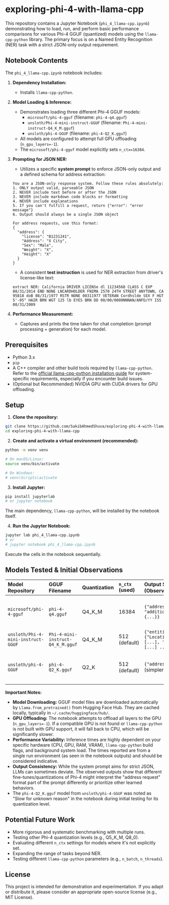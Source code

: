 # exploring-phi-4-with-llama-cpp

This repository contains a Jupyter Notebook (`phi_4_llama-cpp.ipynb`) demonstrating how to load, run, and perform basic performance comparisons for various Phi-4 GGUF (quantized) models using the `llama-cpp-python` library. The primary focus is on a Named Entity Recognition (NER) task with a strict JSON-only output requirement.

## Notebook Contents

The `phi_4_llama-cpp.ipynb` notebook includes:

1. **Dependency Installation:**
   * Installs `llama-cpp-python`.

2. **Model Loading & Inference:**
   * Demonstrates loading three different Phi-4 GGUF models:
     * `microsoft/phi-4-gguf` (filename: `phi-4-q4.gguf`)
     * `unsloth/Phi-4-mini-instruct-GGUF` (filename: `Phi-4-mini-instruct-Q4_K_M.gguf`)
     * `unsloth/phi-4-GGUF` (filename: `phi-4-Q2_K.gguf`)
   * All models are configured to attempt full GPU offloading (`n_gpu_layers=-1`).
   * The `microsoft/phi-4-gguf` model explicitly sets `n_ctx=16384`.

3. **Prompting for JSON NER:**
   * Utilizes a specific **system prompt** to enforce JSON-only output and a defined schema for address extraction:
   ```
   You are a JSON-only response system. Follow these rules absolutely:
   1. ONLY output valid, parseable JSON
   2. NEVER include text before or after the JSON
   3. NEVER include markdown code blocks or formatting
   4. NEVER include explanations
   5. If you can't fulfill a request, return {"error": "error message"}
   6. Output should always be a single JSON object
   
   For address requests, use this format:
   {
     "address": {
       "license": "B1231241",
       "Address": "X City",
       "Sex": "Male",
       "Weight": "X",
       "Height": "X"
     }
   }
   ```
   * A consistent **test instruction** is used for NER extraction from driver's license-like text:
   ```
   extract NER: California DRIVER LICENSe dl 11234568 CLASS C EXP 08/31/2014 END NONE LNCARDHOLDER FNIMA 2570 24TH STREET ANYTOWN, CA 95818 doB 08/31/1977 RSTR NONE 08311977 VETERAN Cordhslde SEX F HGT 5'-05" HAIR BRN WGT 125 lb EYES BRN DD 00/00/0000NNNAN/ANFD/YY ISS 08/31/2009
   ```

4. **Performance Measurement:**
   * Captures and prints the time taken for chat completion (prompt processing + generation) for each model.

## Prerequisites

* Python 3.x
* `pip`
* A C++ compiler and other build tools required by `llama-cpp-python`. Refer to the [official llama-cpp-python installation guide](https://github.com/abetlen/llama-cpp-python#installation) for system-specific requirements, especially if you encounter build issues.
* (Optional but Recommended) NVIDIA GPU with CUDA drivers for GPU offloading.

## Setup

1. **Clone the repository:**
```bash
git clone https://github.com/SakibAhmedShuva/exploring-phi-4-with-llama-cpp.git
cd exploring-phi-4-with-llama-cpp
```

2. **Create and activate a virtual environment (recommended):**
```bash
python -m venv venv

# On macOS/Linux:
source venv/bin/activate

# On Windows:
# venv\Scripts\activate
```

3. **Install Jupyter:**
```bash
pip install jupyterlab
# or jupyter notebook
```
The main dependency, `llama-cpp-python`, will be installed by the notebook itself.

4. **Run the Jupyter Notebook:**
```bash
jupyter lab phi_4_llama-cpp.ipynb
# or
# jupyter notebook phi_4_llama-cpp.ipynb
```
Execute the cells in the notebook sequentially.

## Models Tested & Initial Observations

| Model Repository | GGUF Filename | Quantization | `n_ctx` (used) | Output Structure (Observed) | Approx. Time (s) | Tokens (Total) | Notes |
| :--------------------------------- | :---------------------------------- | :----------- | :------------- | :----------------------------------------------------------- | :--------------- | :------------- | :---------------------------------- |
| `microsoft/phi-4-gguf` | `phi-4-q4.gguf` | Q4_K_M | 16384 | `{"address": {...}, "additional_info": {...}}` | ~409.94 | 460 | More detailed, follows prompt closely |
| `unsloth/Phi-4-mini-instruct-GGUF` | `Phi-4-mini-instruct-Q4_K_M.gguf` | Q4_K_M | 512 (default) | `{"entities": {"Location": [...], "License": [...] ...}}` | ~187.43 | 511 | Different schema, faster |
| `unsloth/phi-4-GGUF` | `phi-4-Q2_K.gguf` | Q2_K | 512 (default) | `{"address": {...}}` (simpler) | ~349.61 | 364 | Slower than Q4 Mini, simpler output |

**Important Notes:**
* **Model Downloading:** GGUF model files are downloaded automatically by `Llama.from_pretrained()` from Hugging Face Hub. They are cached locally, typically in `~/.cache/huggingface/hub/`.
* **GPU Offloading:** The notebook attempts to offload all layers to the GPU (`n_gpu_layers=-1`). If a compatible GPU is not found or `llama-cpp-python` is not built with GPU support, it will fall back to CPU, which will be significantly slower.
* **Performance Variability:** Inference times are highly dependent on your specific hardware (CPU, GPU, RAM, VRAM), `llama-cpp-python` build flags, and background system load. The times reported are from a single run environment (as seen in the notebook outputs) and should be considered indicative.
* **Output Consistency:** While the system prompt aims for strict JSON, LLMs can sometimes deviate. The observed outputs show that different fine-tunes/quantizations of Phi-4 might interpret the "address request" format part of the prompt differently or prioritize other learned behaviors.
* The `phi-4-Q2_K.gguf` model from `unsloth/phi-4-GGUF` was noted as "Slow for unknown reason" in the notebook during initial testing for its quantization level.

## Potential Future Work

* More rigorous and systematic benchmarking with multiple runs.
* Testing other Phi-4 quantization levels (e.g., Q5_K_M, Q8_0).
* Evaluating different `n_ctx` settings for models where it's not explicitly set.
* Expanding the range of tasks beyond NER.
* Testing different `llama-cpp-python` parameters (e.g., `n_batch`, `n_threads`).

## License

This project is intended for demonstration and experimentation. If you adapt or distribute it, please consider an appropriate open-source license (e.g., MIT License).
